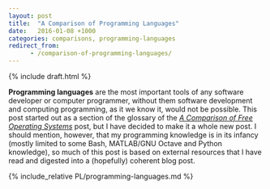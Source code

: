 ```yaml
---
layout: post
title:  "A Comparison of Programming Languages"
date:   2016-01-08 +1000
categories: comparisons, programming-languages
redirect_from:
      - /comparison-of-programming-languages/
---
```


{% include draft.html %}

**Programming languages** are the most important tools of any software developer or computer programmer, without them software development and computing programming, as it we know it, would not be possible. This post started out as a section of the glossary of the [*A Comparison of Free Operating Systems*](/comparison-of-free-operating-systems/) post, but I have decided to make it a whole new post. I should mention, however, that my programming knowledge is in its infancy (mostly limited to some Bash, MATLAB/GNU Octave and Python knowledge), so much of this post is based on external resources that I have read and digested into a (hopefully) coherent blog post.

{% include_relative PL/programming-languages.md %}
